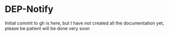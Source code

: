# DEP-Notify

Initial commit to gh is here, but I have not created all the documentation yet, please be patient will be done very soon
